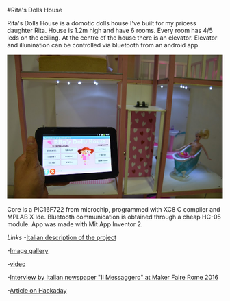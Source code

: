 #Rita's Dolls House

Rita's Dolls House is a domotic dolls house I've built for my pricess daughter Rita. House is 1.2m high and have 6 rooms. Every room has 4/5 leds on the ceiling. At the centre of the house there is an elevator. Elevator and illunination can be controlled via bluetooth from an android app.

![image](https://github.com/Cyb3rn0id/rita-s_dolls_house/blob/master/rita-s_dolls_house.JPG)

Core is a PIC16F722 from microchip, programmed with XC8 C compiler and MPLAB X Ide. Bluetooth communication is obtained through a cheap HC-05 module. App was made with Mit App Inventor 2.

*Links*
-[Italian description of the project](http://www.settorezero.com/wordpress/ritas-dolls-house-una-casa-delle-bambole-controllata-via-bluetooth-dal-tablet-o-dal-cellulare/)

-[Image gallery](https://photos.google.com/share/AF1QipOOrqpKd-cvQUrsIfhoVWy5dRkHh_fhxnP_H8g9BJzX-8nEUQpSl9Vk6Fe8AOhcOg?key=ODVrdDJpWDd2MnpPSGxNUDVIUVFlTTBZa3U0Z1NR)

-[video](https://youtu.be/JY5K_JaSVwc)

-[Interview by Italian newspaper "Il Messaggero" at Maker Faire Rome 2016](http://www.ilmessaggero.it/tecnologia/makerfaire/maker_faire_casa_delle_bambole_robotica-2029459.html)

-[Article on Hackaday](http://hackaday.com/2016/09/06/ritas-dolls-probably-live-better-than-you-do/)
